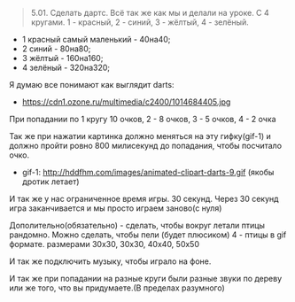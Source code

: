 > 5.01. Сделать дартс. 
Всё так же как мы и делали на уроке.
С 4 кругами. 1 - красный, 2 - синий, 3 - жёлтый, 4 - зелёный.
- 1 красный самый маленький - 40на40;
- 2 синий - 80на80;
- 3 жёлтый - 160на160;
- 4 зелёный - 320на320;

Я думаю все понимают как выглядит darts: 
- https://cdn1.ozone.ru/multimedia/c2400/1014684405.jpg

При попадании по 1 кругу 10 очков, 2 - 8 очков, 3 - 5 очков, 4 - 2 очка

Так же при нажатии картинка должно меняться на эту гифку(gif-1) и должно пройти ровно 800 милисекунд до попадания, чтобы посчитало очко.

- gif-1: http://hddfhm.com/images/animated-clipart-darts-9.gif (якобы дротик летает)

И так же у нас ограниченное время игры. 30 секунд. Через 30 секунд игра заканчивается и мы просто играем заново(с нуля)

Дополительно(обязательно) - сделать, чтобы вокруг летали птицы рандомно. Можно сделать, чтобы пели (будет плюсиком) 
4 - птицы в gif формате. размерами 30x30, 30x30, 40x40, 50x50

И так же подключить музыку, чтобы играло на фоне.

И так же при попадании на разные круги были разные звуки по дереву или же того, что вы придумаете.(В пределах разумного)


